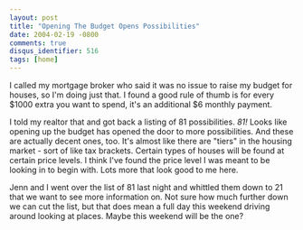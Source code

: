 ```yaml
---
layout: post
title: "Opening The Budget Opens Possibilities"
date: 2004-02-19 -0800
comments: true
disqus_identifier: 516
tags: [home]
---
```

I called my mortgage broker who said it was no issue to raise my budget
for houses, so I'm doing just that. I found a good rule of thumb is for
every $1000 extra you want to spend, it's an additional $6 monthly
payment.

 I told my realtor that and got back a listing of 81 possibilities.
*81!* Looks like opening up the budget has opened the door to more
possibilities. And these are actually decent ones, too. It's almost like
there are "tiers" in the housing market - sort of like tax brackets.
Certain types of houses will be found at certain price levels. I think
I've found the price level I was meant to be looking in to begin with.
Lots more that look good to me here.

 Jenn and I went over the list of 81 last night and whittled them down
to 21 that we want to see more information on. Not sure how much further
down we can cut the list, but that does mean a full day this weekend
driving around looking at places. Maybe this weekend will be the one?
